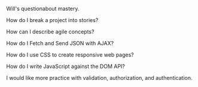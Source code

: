 Will's questionabout mastery.

How do I break a project into stories?

How can I describe agile concepts?

How do I Fetch and Send JSON with AJAX?

How do I use CSS to create responsive web pages?

How do I write JavaScript against the DOM API?


I would like more practice with validation, authorization, and authentication.